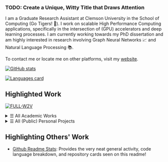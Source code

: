### TODO: Create a Unique, Witty Title that Draws Attention

I am a Graduate Research Assistant at Clemson University in the School of Computing (Go Tigers! 🐯). I work on scalable High Performance Computing applications, specifically in the intersection of (GPU) accelerators and deep learning processes. I am currently working towards my PhD dissertation and am highly interested in research involving Graph Neural Networks 📈 and Natural Language Processing 📚.

To contact me or locate me on other platforms, visit my [website](https://tlranda.people.clemson.edu).

[![GitHub stats](https://github-readme-stats.vercel.app/api?username=tlranda&show_icons=true&include_all_commits=true&count_private=true&disable_animations=true&theme=github_dark)](https://github.com/tlranda?tab=repositories)

[![Languages card](https://github-readme-stats.vercel.app/api/top-langs?username=tlranda&layout=compact&theme=github_dark)](https://github.com/tlranda?tab=repositories)

## Highlighted Work

[![FULL-W2V](https://github-readme-stats.vercel.app/api/pin?username=tlranda&repo=FULL-W2V&show_owner=true&theme=github_dark)](https://github.com/tlranda/FULL-W2V)

<details>
  <summary><samp>&#9776;</samp> All Academic Works</summary>
  
  [![FULL-W2V](https://github-readme-stats.vercel.app/api/pin?username=tlranda&repo=FULL-W2V&show_owner=true&theme=github_dark)](https://github.com/tlranda/FULL-W2V)
    
  <!-- Removed until a non-illegal version can be shared publicly (not a valid redistributor of these works plz don't axe my github account) [![Papers](https://github-readme-stats.vercel.app/api/pin?username=tlranda&repo=Papers&show_owner=true&theme=github_dark)](https://github.com/tlranda/Papers) -->

  The Papers repository tracks my (more or less) current reading list as well as other papers I've looked into. Organization comes and goes here, but you're welcome to join me in reviewing these papers!

</details>

<details>
  <summary><samp>&#9776;</samp> All (Public) Personal Projects</summary>
  These are fun things I ocassionally contribute to in my spare time.
  
  [![SpireArena](https://github-readme-stats.vercel.app/api/pin?username=tlranda&repo=SpireArena&show_owner=true&theme=github_dark)](https://github.com/tlranda/SpireArena)
  
  [![wordlePuzzles](https://github-readme-stats.vercel.app/api/pin?username=tlranda&repo=wordlePuzzles&show_owner=true&theme=github_dark)](https://github.com/tlranda/wordlePuzzles)
  
  <!-- Ahhh you're a sneaky raw-content viewer? These ones are private, but should become public in the future!!
  [![PyLatex](https://github-readme-stats.vercel.app/api/pin?username=tlranda&repo=PyLatex&show_owner=true&theme=github_dark)](https://github.com/tlranda/PyLatex)
  [![sts-modding](https://github-readme-stats.vercel.app/api/pin?username=tlranda&repo=sts-modding&show_owner=true&theme=github_dark)](https://github.com/tlranda/sts-modding)
  -->
</details>


## Highlighting Others' Work

* [Github Readme Stats](https://github.com/anuraghazra/github-readme-stats): Provides the very neat general activity, code language breakdown, and repository cards seen on this readme!
